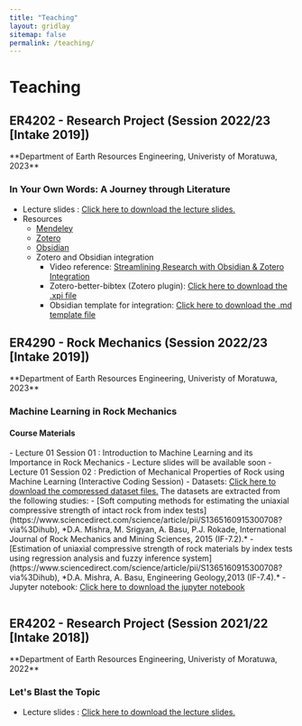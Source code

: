 ```yaml
---
title: "Teaching"
layout: gridlay
sitemap: false
permalink: /teaching/
---
```

# Teaching

<div class="rowl1">

  <h2>ER4202 - Research Project (Session 2022/23 [Intake 2019])</h2>
  **Department of Earth Resources Engineering, Univeristy of Moratuwa, 2023**
  <h3>In Your Own Words: A Journey through Literature
</h3>

- Lecture slides : <a href="{{ site.url }}{{ site.baseurl }}/teaching/research_talks/Research_talk_In19.pdf" target="_blank">Click here to download the lecture slides.</a> 
- Resources
  - <a href="https://mendeley-desktop.updatestar.com/en" target="_blank">Mendeley</a>
  - <a href="https://www.zotero.org" target="_blank">Zotero</a>
  - <a href="https://obsidian.md" target="_blank">Obsidian</a>
  - Zotero and Obsidian integration 
    - Video reference: <a href="https://www.youtube.com/watch?v=WNBLR-5zPmk" target="_blank">Streamlining Research with Obsidian & Zotero Integration</a> 
    - Zotero-better-bibtex (Zotero plugin): <a href="https://github.com/retorquere/zotero-better-bibtex/releases/tag/v6.7.107" target="_blank">Click here to download the .xpi file</a>   
    - Obsidian template for integration: <a href="https://raw.githubusercontent.com/muhammadammarzahid/zotero_obsidian/7ad6785e8aedd91b28444efc40061c6894a3266d/zotero_integration.md" target="_blank">Click here to download the .md template file</a>
  <ul style="overflow: hidden">
  </ul>
</div>

<div class="rowl1">

  <h2>ER4290 - Rock Mechanics (Session 2022/23 [Intake 2019])</h2>
  **Department of Earth Resources Engineering, Univeristy of Moratuwa, 2023**
  <h3>Machine Learning in Rock Mechanics</h3>

  <h4>Course Materials</h4>
- Lecture 01 Session 01 : Introduction to Machine Learning and its Importance in Rock Mechanics
    - Lecture slides will be available soon
- Lecture 01 Session 02 : Prediction of Mechanical Properties of Rock using Machine Learning (Interactive Coding Session)
    - Datasets: <a href="{{ site.url }}{{ site.baseurl }}/teaching/rock_mechanics_B19/Day_01_Session_02.zip" target="_blank">Click here to download the compressed dataset files.</a> The datasets are extracted from the following studies:
        - [Soft computing methods for estimating the uniaxial compressive strength of intact rock from index tests](https://www.sciencedirect.com/science/article/pii/S1365160915300708?via%3Dihub), *D.A. Mishra, M. Srigyan, A. Basu, P.J. Rokade, International Journal of Rock Mechanics and Mining Sciences, 2015 (IF-7.2).*
        - [Estimation of uniaxial compressive strength of rock materials by index tests using regression analysis and fuzzy inference system](https://www.sciencedirect.com/science/article/pii/S1365160915300708?via%3Dihub), *D.A. Mishra, A. Basu, Engineering Geology,2013 (IF-7.4).*
    - Jupyter notebook: <a href="{{ site.url }}{{ site.baseurl }}/teaching/rock_mechanics_B19/Day_01_Session_02_UCS_Prediction.ipynb" target="_blank">Click here to download the jupyter notebook</a>
  <ul style="overflow: hidden">
  </ul>
</div>

<div class="rowl1">

  <h2>ER4202 - Research Project (Session 2021/22 [Intake 2018])</h2>
  **Department of Earth Resources Engineering, Univeristy of Moratuwa, 2022**
  <h3>Let's Blast the Topic</h3>

- Lecture slides : <a href="{{ site.url }}{{ site.baseurl }}/teaching/research_talks/Research_talk_In18.pdf" target="_blank">Click here to download the lecture slides.</a> 
  <ul style="overflow: hidden">
  </ul>
</div>